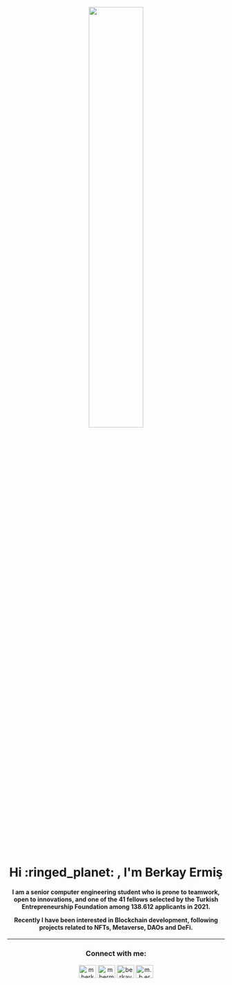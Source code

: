 <p align="center">
<img src="https://media.giphy.com/media/k4n9RZ6c9Gc3eOvBKc/giphy.gif?cid=790b761122c49c7cb8dee850f14ce8f02894482919d7fbc0&rid=giphy.gif&ct=g" width="50%"/>
</p>

<h1 align="center">Hi :ringed_planet:	, I'm Berkay Ermiş</h1>
<h4 align="center">
  
I am a senior computer engineering student who is prone to teamwork, open to innovations, and one of the 41 fellows selected by the Turkish Entrepreneurship Foundation among 138.612 applicants in 2021.

Recently I have been interested in Blockchain development, following projects related to NFTs, Metaverse, DAOs and DeFi.
  
</h4>
<hr>

<h3 align="center">Connect with me:</h3>
<p align="center">
<a href="https://twitter.com/mberkayermis" target="blank"><img align="center" src="https://cdn.jsdelivr.net/npm/simple-icons@3.0.1/icons/twitter.svg" alt="mberkayermis" height="30" width="40" /></a>
<a href="https://linkedin.com/in/mbermis" target="blank"><img align="center" src="https://cdn.jsdelivr.net/npm/simple-icons@3.0.1/icons/linkedin.svg" alt="mbermis" height="30" width="40" /></a>
<a href="https://stackoverflow.com/users/14156272/berkay" target="blank"><img align="center" src="https://cdn.jsdelivr.net/npm/simple-icons@3.0.1/icons/stackoverflow.svg" alt="berkayermis" height="30" width="40" /></a>
<a href="https://instagram.com/m.b.ermis" target="blank"><img align="center" src="https://cdn.jsdelivr.net/npm/simple-icons@3.0.1/icons/instagram.svg" alt="m.b.ermis" height="30" width="40" /></a>
</p>
